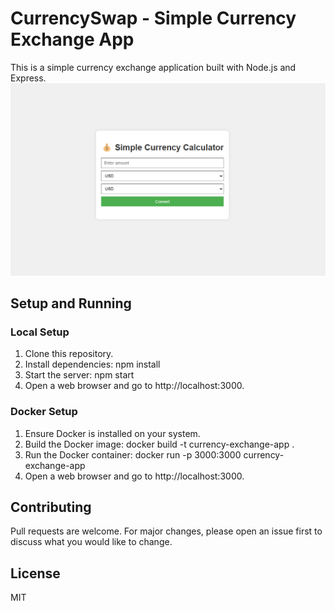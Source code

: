 # CurrencySwap - Simple Currency Exchange App

This is a simple currency exchange application built with Node.js and Express.
![CurrencySwap Screenshot](./img/Screenshot%202024-08-06%20192611.png)

## Setup and Running

### Local Setup
1. Clone this repository.
2. Install dependencies: npm install
3. Start the server: npm start
4. Open a web browser and go to http://localhost:3000.

### Docker Setup

1. Ensure Docker is installed on your system.
2. Build the Docker image: docker build -t currency-exchange-app .
3. Run the Docker container: docker run -p 3000:3000 currency-exchange-app
4. Open a web browser and go to http://localhost:3000.

## Contributing
Pull requests are welcome. For major changes, please open an issue first to discuss what you would like to change.

## License
MIT